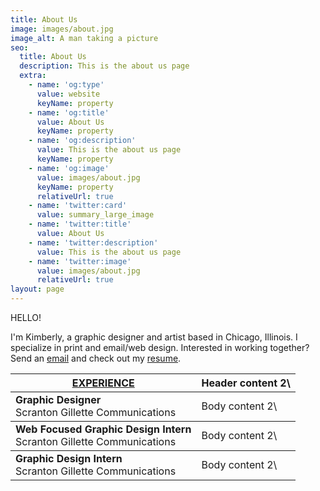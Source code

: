 ```yaml
---
title: About Us
image: images/about.jpg
image_alt: A man taking a picture
seo:
  title: About Us
  description: This is the about us page
  extra:
    - name: 'og:type'
      value: website
      keyName: property
    - name: 'og:title'
      value: About Us
      keyName: property
    - name: 'og:description'
      value: This is the about us page
      keyName: property
    - name: 'og:image'
      value: images/about.jpg
      keyName: property
      relativeUrl: true
    - name: 'twitter:card'
      value: summary_large_image
    - name: 'twitter:title'
      value: About Us
    - name: 'twitter:description'
      value: This is the about us page
    - name: 'twitter:image'
      value: images/about.jpg
      relativeUrl: true
layout: page
---
```

HELLO!

I'm Kimberly, a graphic designer and artist based in Chicago, Illinois. I specialize in print and email/web design. Interested in working together? Send an [email](mailto:kpellikan@gmail.com) and check out my [resume](https://drive.google.com/file/d/1VM-9NWubTgoRr6ZJbJ1Ppfha3JVO304v/view?usp=sharing).

<table>
    <thead>
    <tr>
      <th><u>EXPERIENCE</u></th>
      <th>Header content 2\</th>
    </tr>
  </thead>
  <tbody>
    <tr>
      <td><strong>Graphic Designer</strong><br> Scranton Gillette Communications</td>
      <td>Body content 2\</td>
    </tr>
  </tbody>
  <tbody>
    <tr>
      <td><strong>Web Focused Graphic Design Intern</strong><br> Scranton Gillette Communications</td>
      <td>Body content 2\</td>
    </tr>
  </tbody>
  <tbody>
    <tr>
      <td><strong>Graphic Design Intern</strong><br> Scranton Gillette Communications</td>
      <td>Body content 2\</td>
    </tr>
  </tbody>
  
</table>
